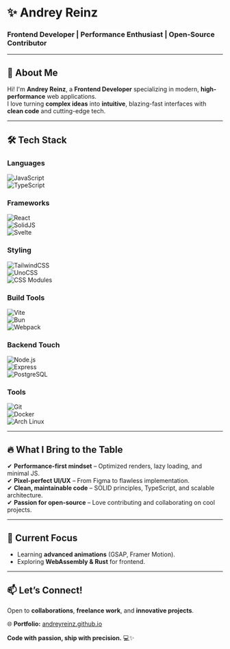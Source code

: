 # ✨ **Andrey Reinz**  
### **Frontend Developer | Performance Enthusiast | Open-Source Contributor**  

---

## 🚀 **About Me**  
Hi! I'm **Andrey Reinz**, a **Frontend Developer** specializing in modern, **high-performance** web applications.  
I love turning **complex ideas** into **intuitive**, blazing-fast interfaces with **clean code** and cutting-edge tech.  

---

## 🛠️ **Tech Stack**  

### **Languages**  
![JavaScript](https://img.shields.io/badge/-JavaScript-F7DF1E?style=flat-square&logo=javascript&logoColor=black)  
![TypeScript](https://img.shields.io/badge/-TypeScript-3178C6?style=flat-square&logo=typescript&logoColor=white)  

### **Frameworks**  
![React](https://img.shields.io/badge/-React-61DAFB?style=flat-square&logo=react&logoColor=black)  
![SolidJS](https://img.shields.io/badge/-SolidJS-2C4F7C?style=flat-square&logo=solid&logoColor=white)  
![Svelte](https://img.shields.io/badge/-Svelte-FF3E00?style=flat-square&logo=svelte&logoColor=white)  

### **Styling**  
![TailwindCSS](https://img.shields.io/badge/-TailwindCSS-06B6D4?style=flat-square&logo=tailwindcss&logoColor=white)  
![UnoCSS](https://img.shields.io/badge/-UnoCSS-333333?style=flat-square&logo=unocss&logoColor=white)  
![CSS Modules](https://img.shields.io/badge/-CSS%20Modules-000000?style=flat-square&logo=css3&logoColor=white)  

### **Build Tools**  
![Vite](https://img.shields.io/badge/-Vite-646CFF?style=flat-square&logo=vite&logoColor=white)  
![Bun](https://img.shields.io/badge/-Bun-000000?style=flat-square&logo=bun&logoColor=white)  
![Webpack](https://img.shields.io/badge/-Webpack-8DD6F9?style=flat-square&logo=webpack&logoColor=black)  

### **Backend Touch**  
![Node.js](https://img.shields.io/badge/-Node.js-339933?style=flat-square&logo=node.js&logoColor=white)  
![Express](https://img.shields.io/badge/-Express-000000?style=flat-square&logo=express&logoColor=white)  
![PostgreSQL](https://img.shields.io/badge/-PostgreSQL-4169E1?style=flat-square&logo=postgresql&logoColor=white)  

### **Tools**  
![Git](https://img.shields.io/badge/-Git-F05032?style=flat-square&logo=git&logoColor=white)  
![Docker](https://img.shields.io/badge/-Docker-2496ED?style=flat-square&logo=docker&logoColor=white)  
![Arch Linux](https://img.shields.io/badge/-Arch%20Linux-1793D1?style=flat-square&logo=archlinux&logoColor=white)  

---

## 🔥 **What I Bring to the Table**  
✔ **Performance-first mindset** – Optimized renders, lazy loading, and minimal JS.  
✔ **Pixel-perfect UI/UX** – From Figma to flawless implementation.  
✔ **Clean, maintainable code** – SOLID principles, TypeScript, and scalable architecture.  
✔ **Passion for open-source** – Love contributing and collaborating on cool projects.  

---

## 🌱 **Current Focus**  
- Learning **advanced animations** (GSAP, Framer Motion).  
- Exploring **WebAssembly & Rust** for frontend.  

---

## 📫 **Let’s Connect!**  
Open to **collaborations**, **freelance work**, and **innovative projects**.  

🌐 **Portfolio:** [andreyreinz.github.io](https://andreyreinz.github.io)  

**Code with passion, ship with precision.** 💻✨  
